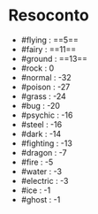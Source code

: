 # Resoconto
- #flying : ==5==
- #fairy : ==11==
- #ground : ==13==
- #rock : 0
- #normal : -32
- #poison : -27
- #grass : -24
- #bug : -20
- #psychic : -16
- #steel : -16
- #dark : -14
- #fighting : -13
- #dragon : -7
- #fire : -5
- #water : -3
- #electric : -3
- #ice : -1
- #ghost : -1